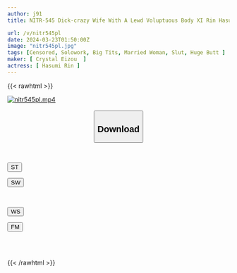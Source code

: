 ```yaml
---
author: j91
title: NITR-545 Dick-crazy Wife With A Lewd Voluptuous Body XI Rin Hasui

url: /v/nitr545pl
date: 2024-03-23T01:50:00Z
image: "nitr545pl.jpg"
tags: [Censored, Solowork, Big Tits, Married Woman, Slut, Huge Butt	]
maker: [ Crystal Eizou  ]
actress: [ Hasumi Rin ]
---
```



{{< rawhtml >}}

<div class="video" data-videoid="eo8dYQP8wvFYMRx">
    <a href="javascript:;">
        <img src="/v/nitr545pl/nitr545pl.jpg" width="WIDTH" height="HEIGHT" alt="nitr545pl.mp4" loading="lazy">
    </a>
</div>

<script type="text/javascript" src="https://j91.asia/asset/on-demand-st.js"></script>

<br>
  <link rel="stylesheet" href="https://j91.asia/asset/bs5.css">
  
  <center>
  <button class="btn btn-primary" type="button" data-bs-toggle="collapse" data-bs-target=".multi-collapse" aria-expanded="false" aria-controls="multiCollapseExample1 multiCollapseExample2"><h2>Download</h2></button></center>
</p>
<div class="row">
  <div class="col">
    <div class="collapse multi-collapse" id="multiCollapseExample1">
      <div class="card card-body">
	      	      <br>
<div class="buttons">  
<p><a href="https://streamtape.to/v/eo8dYQP8wvFYMRx" target="_blank"><button class="btn-hover color-3"><i class="fa fa-download"></i> ST</button></a></p>
<p><a href="https://asnwish.com/partkj7n732q" target="_blank"><button class="btn-hover color-2"><i class="fa fa-download"></i> SW</button></a></p></div>
    </div>
  </div>
</div>
  <div class="col">
    <div class="collapse multi-collapse" id="multiCollapseExample2">
      <div class="card card-body">
	      <br>
<div class="buttons">
<p><a href="https://wolfstream.tv/in9obke7120j"><button class="btn-hover color-9"><i class="fa fa-download"></i> WS</button></a></p>
<p><a href="https://filemoon.sx/d/r9ixne96n6oo"><button class="btn-hover color-8"><i class="fa fa-download"></i> FM</button></a></p></div>
<br><br>
      </div>
    </div>
  </div>
</div>

{{< /rawhtml >}}
